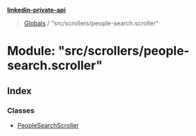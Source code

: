 **[linkedin-private-api](../README.md)**

> [Globals](../globals.md) / "src/scrollers/people-search.scroller"

# Module: "src/scrollers/people-search.scroller"

## Index

### Classes

* [PeopleSearchScroller](../classes/_src_scrollers_people_search_scroller_.peoplesearchscroller.md)
